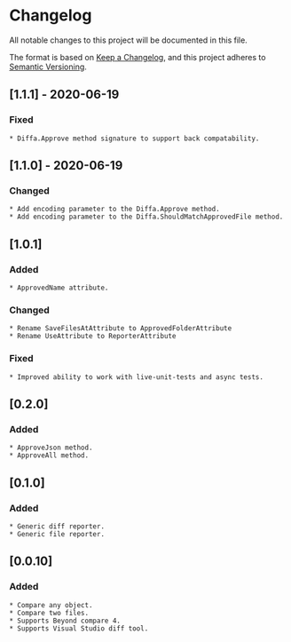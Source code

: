 # Changelog
All notable changes to this project will be documented in this file.

The format is based on [Keep a Changelog](https://keepachangelog.com/en/1.0.0/),
and this project adheres to [Semantic Versioning](https://semver.org/spec/v2.0.0.html).

## [1.1.1] - 2020-06-19

### Fixed
	* Diffa.Approve method signature to support back compatability.


## [1.1.0] - 2020-06-19

### Changed
	* Add encoding parameter to the Diffa.Approve method.
	* Add encoding parameter to the Diffa.ShouldMatchApprovedFile method.


## [1.0.1]

### Added
	* ApprovedName attribute.

### Changed
	* Rename SaveFilesAtAttribute to ApprovedFolderAttribute
	* Rename UseAttribute to ReporterAttribute

### Fixed
	* Improved ability to work with live-unit-tests and async tests.


## [0.2.0]

### Added
	* ApproveJson method.
	* ApproveAll method.


## [0.1.0]

### Added
	* Generic diff reporter.
	* Generic file reporter.


## [0.0.10]

### Added
	* Compare any object.
	* Compare two files.
	* Supports Beyond compare 4.
	* Supports Visual Studio diff tool.



